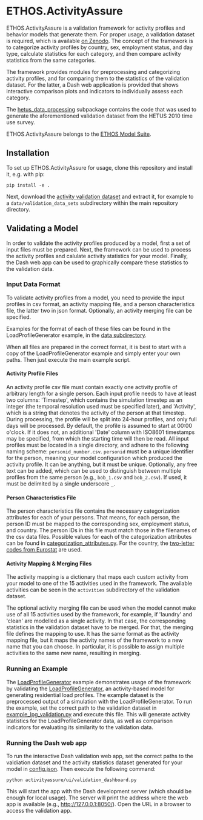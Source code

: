 # ETHOS.ActivityAssure

ETHOS.ActivityAssure is a validation framework for activity profiles and behavior models that generate them. For proper usage, a validation dataset is required, which is available [on Zenodo](https://doi.org/10.5281/zenodo.10835208).
The concept of the framework is to categorize activity profiles by country, sex, employment status, and day type, calculate statistics for each category, and then compare activity statistics from the same categories.

The framework provides modules for preprocessing and categorizing activity profiles, and for comparing them to the statistics of the validation dataset. For the latter, a Dash web application is provided that shows interactive comparison plots and indicators to individually assess each category.

The [hetus_data_processing](activityassure/hetus_data_processing) subpackage contains the code that was used to generate the aforementioned validation dataset from the HETUS 2010 time use survey.

<!-- The framework and the validation dataset are described in more detail in the following article: -->
<!-- Please cite this article if you want to use the ETHOS.ActivityAssure framework. -->

ETHOS.ActivityAssure belongs to the [ETHOS Model Suite](https://www.fz-juelich.de/de/iek/iek-3/leistungen/model-services).

## Installation
To set up ETHOS.ActivityAssure for usage, clone this repository and install it, e.g. with pip:

    pip install -e .

Next, download the [activity validation dataset](https://doi.org/10.5281/zenodo.10835208) and extract it, for example to a ```data/validation_data_sets``` subdirectory within the main repository directory.

## Validating a Model
In order to validate the activity profiles produced by a model, first a set of input files must be prepared. Next, the framework can be used to process the activity profiles and calulate activity statistics for your model. Finally, the Dash web app can be used to graphically compare these statistics to the validation data.

### Input Data Format
To validate activity profiles from a model, you need to provide the input profiles in csv format, an activity mapping file, and a person characteristics file, the latter two in json format. Optionally, an activity merging file can be specified.

Examples for the format of each of these files can be found in the LoadProfileGenerator example, in the [data subdirectory](examples/LoadProfileGenerator/data).

When all files are prepared in the correct format, it is best to start with a copy of the LoadProfileGenerator example and simply enter your own paths. Then just execute the main example script.

#### Activity Profile Files
An activity profile csv file must contain exactly one activity profile of arbitrary length for a single person. Each input profile needs to have at least two columns: 'Timestep', which contains the simulation timestep as an integer (the temporal resolution used must be specified later), and 'Activity', which is a string that denotes the activity of the person at that timestep. During processing, the profile will be split into 24-hour profiles, and only full days will be processed. By default, the profile is assumed to start at 00:00 o'clock. If it does not, an additional 'Date' column with ISO8601 timestamps may be specified, from which the starting time will then be read. All input profiles must be located in a single directory, and adhere to the following naming scheme: ```personid_number.csv```.
```personid``` must be a unique identifier for the person, meaning your model configuration which produced the activity profile. It can be anything, but it must be unique. Optionally, any free text can be added, which can be used to distinguish between multiple profiles from the same person (e.g., ```bob_1.csv``` and ```bob_2.csv```). If used, it must be delimited by a single underscore ```_```.

#### Person Characteristics File
The person characteristics file contains the necessary categorization attributes for each of your persons. That means, for each person, the person ID must be mapped to the corresponding sex, employment status, and country. The person IDs in this file must match those in the filenames of the csv data files. Possible values for each of the categorization attributes can be found in [categorization_attributes.py](activityassure/categorization_attributes.py). For the country, the [two-letter codes from Eurostat](https://ec.europa.eu/eurostat/statistics-explained/index.php?title=Glossary:Country_codes) are used.

#### Activity Mapping & Merging Files
The activity mapping is a dictionary that maps each custom activity from your model to one of the 15 activities used in the framework. The available activities can be seen in the ```activities``` subdirectory of the validation dataset.

The optional activity merging file can be used when the model cannot make use of all 15 activities used by the framework, for example, if 'laundry' and 'clean' are modelled as a single activity. In that case, the corresponding statistics in the validation dataset have to be merged. For that, the merging file defines the mapping to use. It has the same format as the activity mapping file, but it maps the activity names of the framework to a new name that you can choose. In particular, it is possible to assign multiple activities to the same new name, resulting in merging.

### Running an Example
The [LoadProfileGenerator](examples/LoadProfileGenerator) example demonstrates usage of the framework by validating the [LoadProfileGenerator](https://www.loadprofilegenerator.de/), an activity-based model for generating residential load profiles. The example dataset is the preprocessed output of a simulation with the LoadProfileGenerator.
To run the example, set the correct path to the validation dataset in [example_lpg_validation.py](examples/LoadProfileGenerator/example_lpg_validation.py) and execute this file. This will generate activity statistics for the LoadProfileGenerator data, as well as comparison indicators for evaluating its similarity to the validation data.

### Running the Dash web app
To run the interactive Dash validation web app, set the correct paths to the valdiation dataset and the activity statistics dataset generated for your model in [config.json](activityassure/ui/config.json). Then execute the following command:

    python activityassure/ui/validation_dashboard.py

This will start the app with the Dash development server (which should be enough for local usage). The server will print the address where the web app is available (e.g., http://127.0.0.1:8050/). Open the URL in a browser to access the validation app.